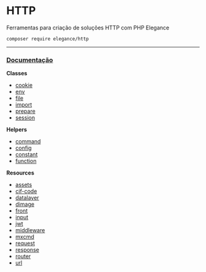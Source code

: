 # HTTP

Ferramentas para criação de soluções HTTP com PHP Elegance

    composer require elegance/http

---

### [Documentação](https://github.com/guaxinimdmx/elegance/tree/main/.doc)

**Classes**

- [cookie](https://github.com/guaxinimdmx/elegance/tree/main/.doc/class/cookie.md)
- [env](https://github.com/guaxinimdmx/elegance/tree/main/.doc/class/env.md)
- [file](https://github.com/guaxinimdmx/elegance/tree/main/.doc/class/file.md)
- [import](https://github.com/guaxinimdmx/elegance/tree/main/.doc/class/import.md)
- [prepare](https://github.com/guaxinimdmx/elegance/tree/main/.doc/class/prepare.md)
- [session](https://github.com/guaxinimdmx/elegance/tree/main/.doc/class/session.md)

**Helpers**

- [command](https://github.com/guaxinimdmx/elegance/tree/main/.doc/helper/command.md)
- [config](https://github.com/guaxinimdmx/elegance/tree/main/.doc/helper/config.md)
- [constant](https://github.com/guaxinimdmx/elegance/tree/main/.doc/helper/constant.md)
- [function](https://github.com/guaxinimdmx/elegance/tree/main/.doc/helper/function.md)

**Resources**

- [assets](https://github.com/guaxinimdmx/elegance/tree/main/.doc/resource/assets.md)
- [cif-code](https://github.com/guaxinimdmx/elegance/tree/main/.doc/resource/cif-code.md)
- [datalayer](https://github.com/guaxinimdmx/elegance/tree/main/.doc/resource/datalayer.md)
- [dimage](https://github.com/guaxinimdmx/elegance/tree/main/.doc/resource/dimage.md)
- [front](https://github.com/guaxinimdmx/elegance/tree/main/.doc/resource/front.md)
- [input](https://github.com/guaxinimdmx/elegance/tree/main/.doc/resource/input.md)
- [jwt](https://github.com/guaxinimdmx/elegance/tree/main/.doc/resource/jwt.md)
- [middleware](https://github.com/guaxinimdmx/elegance/tree/main/.doc/resource/middleware.md)
- [mxcmd](https://github.com/guaxinimdmx/elegance/tree/main/.doc/resource/mxcmd.md)
- [request](https://github.com/guaxinimdmx/elegance/tree/main/.doc/resource/request.md)
- [response](https://github.com/guaxinimdmx/elegance/tree/main/.doc/resource/response.md)
- [router](https://github.com/guaxinimdmx/elegance/tree/main/.doc/resource/router.md)
- [url](https://github.com/guaxinimdmx/elegance/tree/main/.doc/resource/url.md)
